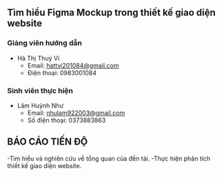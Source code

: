 ## Tìm hiểu Figma Mockup trong thiết kế giao diện website ##
### Giảng viên hướng dẫn ###
- Hà Thị Thuý Vi
  - Email: hattvi201084@gmail.com
  - Điện thoại: 0983001084
### Sinh viên thực hiện ###
- Lâm Huỳnh Như
  - Email: nhulam922003@gmail.com
  - Số điện thoại: 0373883863
## BÁO CÁO TIẾN ĐỘ ##
-Tìm hiểu và nghiên cứu về tổng quan của đền tài.
-Thực hiện phân tích thiết kế giao diện website.
